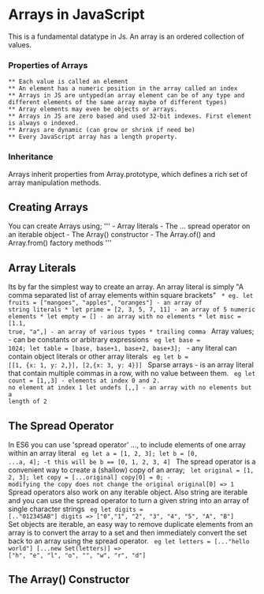 # Arrays in JavaScript
This is a fundamental datatype in Js.
An array is an ordered collection of values.

### Properties of Arrays
    ** Each value is called an element
    ** An element has a numeric position in the array called an index
    ** Arrays in JS are untyped(an array element can be of any type and different elements of the same array maybe of different types)
    ** Array elements may even be objects or arrays.
    ** Arrays in JS are zero based and used 32-bit indexes. First element is always o indexed.
    ** Arrays are dynamic (can grow or shrink if need be)
    ** Every JavaScript array has a length property.


### Inheritance
Arrays inherit properties from Array.prototype, which defines a rich set of array manipulation methods.

## Creating Arrays
You can create Arrays using;
'''
    - Array literals
    - The ... spread operator on an iterable object
    - The Array() constructor
    - The Array.of() and Array.from() factory methods
'''
## Array Literals
Its by far the simplest way to create an array.
An array literal is simply "A comma separated list of array elements within square brackets"
    <code>
    * eg. let fruits = ["mangoes", "apples", "oranges"] - an array of string literals
    * let prime = [2, 3, 5, 7, 11] - an array of 5 numeric elements
    * let empty = [] - an array with no elements
    * let misc = [1.1, true, "a",] - an array of various types * trailing comma
    </code>
Array values;
    - can be constants or arbitrary expressions
    <code>
    eg let base = 1024; let table = [base, base+1, base+2, base+3];
    </code>
    - any literal can contain object literals or other array literals
    <code>
    eg let b = [[1, {x: 1, y: 2,}], [2,{x: 3, y: 4}]]
    </code>
Sparse arrays - is an array literal that contain multiple commas in a row, with no value between them.
    <code>
    eg let count = [1,,3] - elements at index 0 and 2. no element at index 1
    let undefs [,,] - an array with no elements but a length of 2
    </code>

## The Spread Operator
In ES6 you can use 'spread operator' ..., to include elements of one array within an array literal
    <code>
    eg let a = [1, 2, 3];
    let b = [0, ...a, 4]; -t this will be b == [0, 1, 2, 3, 4]
    </code>
The spread operator is a convenient way to create a (shallow) copy of an array;
    <code>
    let original = [1, 2, 3];
    let copy = [...original]
    copy[0] = 0; - modifying the copy does not change the original
    original[0] => 1
    </code>
Spread operators also work on any iterable object. Also string are iterable and you can use the spread operator to turn a given string into an array of single character strings
    <code>
    eg let digits = [.."012345AB"]
    digits => ["0","1", "2", "3", "4", "5", "A", "B"]
    </code>
Set objects are iterable, an easy way to remove duplicate elements from an array is to convert the array to a set and then immediately convert the set back to an array using the spread operator.
    <code>
    eg let letters = [..."hello world"]
    [...new Set(letters)] => ["h", "e", "l", "o", "", "w", "r", "d"]
    </code>

## The Array() Constructor

